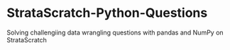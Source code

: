 # StrataScratch-Python-Questions

Solving challengiing data wrangling questions with pandas and NumPy on StrataScratch

